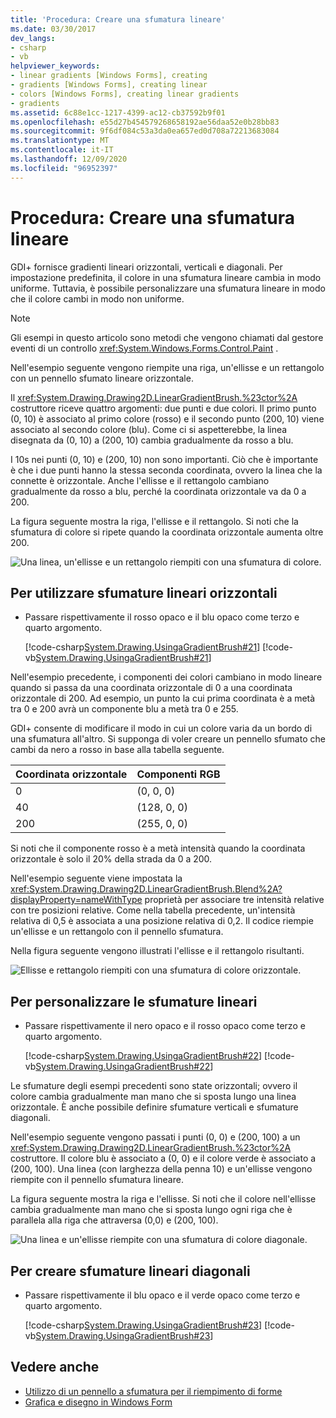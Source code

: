 ```yaml
---
title: 'Procedura: Creare una sfumatura lineare'
ms.date: 03/30/2017
dev_langs:
- csharp
- vb
helpviewer_keywords:
- linear gradients [Windows Forms], creating
- gradients [Windows Forms], creating linear
- colors [Windows Forms], creating linear gradients
- gradients
ms.assetid: 6c88e1cc-1217-4399-ac12-cb37592b9f01
ms.openlocfilehash: e55d27b454579268658192ae56daa52e0b28bb83
ms.sourcegitcommit: 9f6df084c53a3da0ea657ed0d708a72213683084
ms.translationtype: MT
ms.contentlocale: it-IT
ms.lasthandoff: 12/09/2020
ms.locfileid: "96952397"
---
```

# <a name="how-to-create-a-linear-gradient"></a>Procedura: Creare una sfumatura lineare
GDI+ fornisce gradienti lineari orizzontali, verticali e diagonali. Per impostazione predefinita, il colore in una sfumatura lineare cambia in modo uniforme. Tuttavia, è possibile personalizzare una sfumatura lineare in modo che il colore cambi in modo non uniforme.  

> [!NOTE]
> Gli esempi in questo articolo sono metodi che vengono chiamati dal gestore eventi di un controllo <xref:System.Windows.Forms.Control.Paint> .  

Nell'esempio seguente vengono riempite una riga, un'ellisse e un rettangolo con un pennello sfumato lineare orizzontale.  
  
Il <xref:System.Drawing.Drawing2D.LinearGradientBrush.%23ctor%2A> costruttore riceve quattro argomenti: due punti e due colori. Il primo punto (0, 10) è associato al primo colore (rosso) e il secondo punto (200, 10) viene associato al secondo colore (blu). Come ci si aspetterebbe, la linea disegnata da (0, 10) a (200, 10) cambia gradualmente da rosso a blu.  
  
 I 10s nei punti (0, 10) e (200, 10) non sono importanti. Ciò che è importante è che i due punti hanno la stessa seconda coordinata, ovvero la linea che la connette è orizzontale. Anche l'ellisse e il rettangolo cambiano gradualmente da rosso a blu, perché la coordinata orizzontale va da 0 a 200.  
  
 La figura seguente mostra la riga, l'ellisse e il rettangolo. Si noti che la sfumatura di colore si ripete quando la coordinata orizzontale aumenta oltre 200.  
  
 ![Una linea, un'ellisse e un rettangolo riempiti con una sfumatura di colore.](./media/how-to-create-a-linear-gradient/gradient-line-ellipse-rectangle.png)  
  
## <a name="to-use-horizontal-linear-gradients"></a>Per utilizzare sfumature lineari orizzontali  
  
- Passare rispettivamente il rosso opaco e il blu opaco come terzo e quarto argomento.  
  
     [!code-csharp[System.Drawing.UsingaGradientBrush#21](~/samples/snippets/csharp/VS_Snippets_Winforms/System.Drawing.UsingaGradientBrush/CS/Class1.cs#21)]
     [!code-vb[System.Drawing.UsingaGradientBrush#21](~/samples/snippets/visualbasic/VS_Snippets_Winforms/System.Drawing.UsingaGradientBrush/VB/Class1.vb#21)]  
  
 Nell'esempio precedente, i componenti dei colori cambiano in modo lineare quando si passa da una coordinata orizzontale di 0 a una coordinata orizzontale di 200. Ad esempio, un punto la cui prima coordinata è a metà tra 0 e 200 avrà un componente blu a metà tra 0 e 255.  
  
 GDI+ consente di modificare il modo in cui un colore varia da un bordo di una sfumatura all'altro. Si supponga di voler creare un pennello sfumato che cambi da nero a rosso in base alla tabella seguente.  
  
|Coordinata orizzontale|Componenti RGB|  
|---------------------------|--------------------|  
|0|(0, 0, 0)|  
|40|(128, 0, 0)|  
|200|(255, 0, 0)|  
  
 Si noti che il componente rosso è a metà intensità quando la coordinata orizzontale è solo il 20% della strada da 0 a 200.  
  
 Nell'esempio seguente viene impostata la <xref:System.Drawing.Drawing2D.LinearGradientBrush.Blend%2A?displayProperty=nameWithType> proprietà per associare tre intensità relative con tre posizioni relative. Come nella tabella precedente, un'intensità relativa di 0,5 è associata a una posizione relativa di 0,2. Il codice riempie un'ellisse e un rettangolo con il pennello sfumatura.  
  
 Nella figura seguente vengono illustrati l'ellisse e il rettangolo risultanti.  
  
 ![Ellisse e rettangolo riempiti con una sfumatura di colore orizzontale.](./media/how-to-create-a-linear-gradient/gradient-ellipse-rectangle.png)  

## <a name="to-customize-linear-gradients"></a>Per personalizzare le sfumature lineari  
  
- Passare rispettivamente il nero opaco e il rosso opaco come terzo e quarto argomento.  
  
     [!code-csharp[System.Drawing.UsingaGradientBrush#22](~/samples/snippets/csharp/VS_Snippets_Winforms/System.Drawing.UsingaGradientBrush/CS/Class1.cs#22)]
     [!code-vb[System.Drawing.UsingaGradientBrush#22](~/samples/snippets/visualbasic/VS_Snippets_Winforms/System.Drawing.UsingaGradientBrush/VB/Class1.vb#22)]  
  
 Le sfumature degli esempi precedenti sono state orizzontali; ovvero il colore cambia gradualmente man mano che si sposta lungo una linea orizzontale. È anche possibile definire sfumature verticali e sfumature diagonali.  
  
 Nell'esempio seguente vengono passati i punti (0, 0) e (200, 100) a un <xref:System.Drawing.Drawing2D.LinearGradientBrush.%23ctor%2A> costruttore. Il colore blu è associato a (0, 0) e il colore verde è associato a (200, 100). Una linea (con larghezza della penna 10) e un'ellisse vengono riempite con il pennello sfumatura lineare.  
  
 La figura seguente mostra la riga e l'ellisse. Si noti che il colore nell'ellisse cambia gradualmente man mano che si sposta lungo ogni riga che è parallela alla riga che attraversa (0,0) e (200, 100).  
  
 ![Una linea e un'ellisse riempite con una sfumatura di colore diagonale.](./media/how-to-create-a-linear-gradient/gradient-line-ellipse.png)  
  
## <a name="to-create-diagonal-linear-gradients"></a>Per creare sfumature lineari diagonali  
  
- Passare rispettivamente il blu opaco e il verde opaco come terzo e quarto argomento.  
  
     [!code-csharp[System.Drawing.UsingaGradientBrush#23](~/samples/snippets/csharp/VS_Snippets_Winforms/System.Drawing.UsingaGradientBrush/CS/Class1.cs#23)]
     [!code-vb[System.Drawing.UsingaGradientBrush#23](~/samples/snippets/visualbasic/VS_Snippets_Winforms/System.Drawing.UsingaGradientBrush/VB/Class1.vb#23)]  
  
## <a name="see-also"></a>Vedere anche

- [Utilizzo di un pennello a sfumatura per il riempimento di forme](using-a-gradient-brush-to-fill-shapes.md)
- [Grafica e disegno in Windows Form](graphics-and-drawing-in-windows-forms.md)
